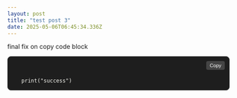 ```yaml
---
layout: post
title: "test post 3"
date: 2025-05-06T06:45:34.336Z
---
```


final fix on copy code block

<div style="position: relative; background: #1e1e1e; padding: 1em; border-radius: 8px; font-family: monospace; white-space: pre-wrap; word-wrap: break-word; color: #f8f8f2; border: 1px solid #444;">
  <button class='copy-btn' style="position: absolute; top: 10px; right: 10px; padding: 4px 8px; font-size: 0.8em; background: #444; color: #fff; border: none; border-radius: 4px; cursor: pointer;">Copy</button>
  <code class="code-block">print("success")</code>
</div>
